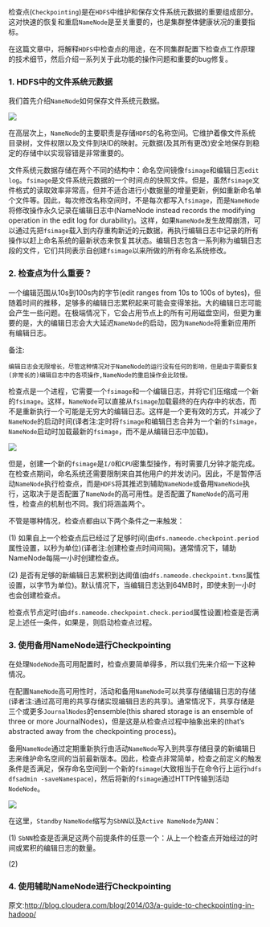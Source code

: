 
检查点(`Checkpointing`)是在`HDFS`中维护和保存文件系统元数据的重要组成部分。这对快速的恢复和重启`NameNode`是至关重要的，也是集群整体健康状况的重要指标。

在这篇文章中，将解释`HDFS`中检查点的用途，在不同集群配置下检查点工作原理的技术细节，然后介绍一系列关于此功能的操作问题和重要的bug修复。

### 1. HDFS中的文件系统元数据

我们首先介绍`NameNode`如何保存文件系统元数据。

![](https://github.com/sjf0115/PubLearnNotes/blob/master/image/Hadoop/Hadoop%20Checkpointing%E6%A3%80%E6%9F%A5%E7%82%B9%E6%9C%BA%E5%88%B6-checkpointing1.png?raw=true)

在高层次上，`NameNode`的主要职责是存储`HDFS`的名称空间。它维护着像文件系统目录树，文件权限以及文件到块ID的映射。元数据(及其所有更改)安全地保存到稳定的存储中以实现容错是非常重要的。

文件系统元数据存储在两个不同的结构中：命名空间镜像`fsimage`和编辑日志`edit log`。`fsimage`是文件系统元数据的一个时间点的快照文件。但是，虽然`fsimage`文件格式的读取效率非常高，但并不适合进行小数据量的增量更新，例如重新命名单个文件等。因此，每次修改名称空间时，不是每次都写入`fsimage`，而是`NameNode`将修改操作永久记录在编辑日志中(NameNode instead records the modifying operation in the edit log for durability)。这样，如果`NameNode`发生故障崩溃，可以通过先把`fsimage`载入到内存重构新近的元数据，再执行编辑日志中记录的所有操作以赶上命名系统的最新状态来恢复其状态。编辑日志包含一系列称为编辑日志段的文件，它们共同表示自创建`fsimage`以来所做的所有命名系统修改。

### 2. 检查点为什么重要？

一个编辑范围从10s到100s内的字节(edit ranges from 10s to 100s of bytes)，但随着时间的推移，足够多的编辑日志累积起来可能会变得笨拙。大的编辑日志可能会产生一些问题。在极端情况下，它会占用节点上的所有可用磁盘空间，但更为重要的是，大的编辑日志会大大延迟`NameNode`的启动，因为`NameNode`将重新应用所有编辑日志。

备注:
```
编辑日志会无限增长，尽管这种情况对于NameNode的运行没有任何的影响，但是由于需要恢复(非常长的)编辑日志中的各项操作,NameNode的重启操作会比较慢。
```

检查点是一个进程，它需要一个`fsimage`和一个编辑日志，并将它们压缩成一个新的`fsimage`。这样，`NameNode`可以直接从`fsimage`加载最终的在内存中的状态，而不是重新执行一个可能是无穷大的编辑日志。这样是一个更有效的方式，并减少了`NameNode`的启动时间(译者注:定时将`fsimage`和编辑日志合并为一个新的`fsimage`，`NameNode`启动时加载最新的`fsimage`，而不是从编辑日志中加载)。

![](https://github.com/sjf0115/PubLearnNotes/blob/master/image/Hadoop/Hadoop%20Checkpointing%E6%A3%80%E6%9F%A5%E7%82%B9%E6%9C%BA%E5%88%B6-checkpointing2.png?raw=true)

但是，创建一个新的`fsimage`是`I/O`和`CPU`密集型操作，有时需要几分钟才能完成。在检查点期间，命名系统还需要限制来自其他用户的并发访问。因此，不是暂停活动`NameNode`执行检查点，而是`HDFS`将其推迟到辅助`NameNode`或备用`NameNode`执行，这取决于是否配置了`NameNode`的高可用性。是否配置了`NameNode`的高可用性，检查点的机制也不同。我们将涵盖两个。

不管是哪种情况，检查点都由以下两个条件之一来触发：

(1) 如果自上一个检查点后已经过了足够时间(由`dfs.nameode.checkpoint.period`属性设置，以秒为单位)(译者注:创建检查点时间间隔)。通常情况下，辅助NameNode每隔一小时创建检查点。

(2) 是否有足够的新编辑日志累积到达阈值(由`dfs.nameode.checkpoint.txns`属性设置，以字节为单位)。默认情况下，当编辑日志达到64MB时，即使未到一小时也会创建检查点。

检查点节点定时(由`dfs.nameode.checkpoint.check.period`属性设置)检查是否满足上述任一条件，如果是，则启动检查点过程。

### 3. 使用备用NameNode进行Checkpointing

在处理`NodeNode`高可用配置时，检查点要简单得多，所以我们先来介绍一下这种情况。

在配置`NameNode`高可用性时，活动和备用`NameNode`可以共享存储编辑日志的存储(译者注:通过高可用的共享存储实现编辑日志的共享)。通常情况下，共享存储是三个或更多`JournalNodes`的ensemble(this shared storage is an ensemble of three or more JournalNodes)，但是这是从检查点过程中抽象出来的(that’s abstracted away from the checkpointing process)。

备用`NameNode`通过定期重新执行由活动`NameNode`写入到共享存储目录的新编辑日志来维护命名空间的当前最新版本。因此，检查点非常简单，检查之前定义的触发条件是否满足，保存命名空间到一个新的`fsimage`(大致相当于在命令行上运行`hdfs dfsadmin -saveNamespace`)，然后将新的`fsimage`通过HTTP传输到活动`NodeNode`。

![](https://github.com/sjf0115/PubLearnNotes/blob/master/image/Hadoop/Hadoop%20Checkpointing%E6%A3%80%E6%9F%A5%E7%82%B9%E6%9C%BA%E5%88%B6-checkpointing3.png?raw=true)

在这里，`Standby` `NameNode`缩写为`SbNN`以及`Active NameNode`为`ANN`：

(1) `SbNN`检查是否满足这两个前提条件的任意一个：从上一个检查点开始经过的时间或累积的编辑日志的数量。

(2)

### 4. 使用辅助NameNode进行Checkpointing




























































原文:http://blog.cloudera.com/blog/2014/03/a-guide-to-checkpointing-in-hadoop/
